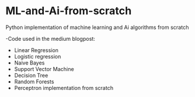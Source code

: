 # ML-and-Ai-from-scratch
Python implementation of machine learning and Ai algorithms from scratch

-Code used in the medium blogpost:
* Linear Regression
* Logistic regression
* Naive Bayes
* Support Vector Machine
* Decision Tree
* Random Forests
* Perceptron implementation from scratch


